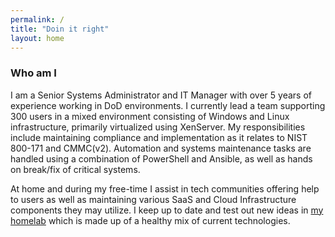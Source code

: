 ```yaml
---
permalink: /
title: "Doin it right"
layout: home
---
```

### Who am I
I am a Senior Systems Administrator and IT Manager with over 5 years of experience working in DoD environments. I currently lead a team supporting 300 users in a mixed environment consisting of Windows and Linux infrastructure, primarily virtualized using XenServer. My responsibilities include maintaining compliance and implementation as it relates to NIST 800-171 and CMMC(v2). Automation and systems maintenance tasks are handled using a combination of PowerShell and Ansible, as well as hands on break/fix of critical systems.

At home and during my free-time I assist in tech communities offering help to users as well as maintaining various SaaS and Cloud Infrastructure components they may utilize.  I keep up to date and test out new ideas in [my homelab](/homelab) which is made up of a healthy mix of current technologies.
